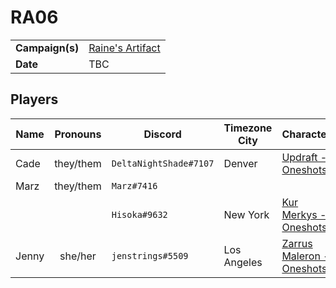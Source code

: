 # RA06

|||
| --- | --- |
| **Campaign(s)** | [Raine's Artifact](../campaigns/O2-raines-artifact.md) | session.3
| **Date** | TBC |

## Players

| Name | Pronouns | Discord | Timezone City | Character |
| --- |:---:| --- | --- | --- |
| Cade | they/them | `DeltaNightShade#7107` | Denver | [Updraft - Oneshots](../characters/non-astarus/os-updraft.md) |
| Marz | they/them | `Marz#7416` | | |
| | | `Hisoka#9632` | New York | [Kur Merkys - Oneshots](../characters/non-astarus/os-kur-merkys.md) |
| Jenny | she/her | `jenstrings#5509` | Los Angeles | [Zarrus Maleron - Oneshots](../characters/non-astarus/os-zarrus-maleron.md) |
